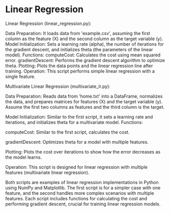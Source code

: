 # Linear Regression

Linear Regression (linear_regression.py):

Data Preparation: It loads data from 'example.csv', assuming the first column as the feature (X) and the second column as the target variable (y).
Model Initialization: Sets a learning rate (alpha), the number of iterations for the gradient descent, and initializes theta (the parameters of the linear model).
Functions:
computeCost: Calculates the cost using mean squared error.
gradientDescent: Performs the gradient descent algorithm to optimize theta.
Plotting: Plots the data points and the linear regression line after training.
Operation: This script performs simple linear regression with a single feature.


Multivariate Linear Regression (multivariate_lr.py):

Data Preparation: Reads data from 'home.txt' into a DataFrame, normalizes the data, and prepares matrices for features (X) and the target variable (y). Assume the first two columns as features and the third column is the target.

Model Initialization: Similar to the first script, it sets a learning rate and iterations, and initializes theta for a multivariate model.
Functions:

computeCost: Similar to the first script, calculates the cost.

gradientDescent: Optimizes theta for a model with multiple features.

Plotting: Plots the cost over iterations to show how the error decreases as the model learns.

Operation: This script is designed for linear regression with multiple features (multivariate linear regression).

Both scripts are examples of linear regression implementations in Python using NumPy and Matplotlib. The first script is for a simpler case with one feature, and the second handles more complex scenarios with multiple features. Each script includes functions for calculating the cost and performing gradient descent, crucial for training linear regression models. ​
